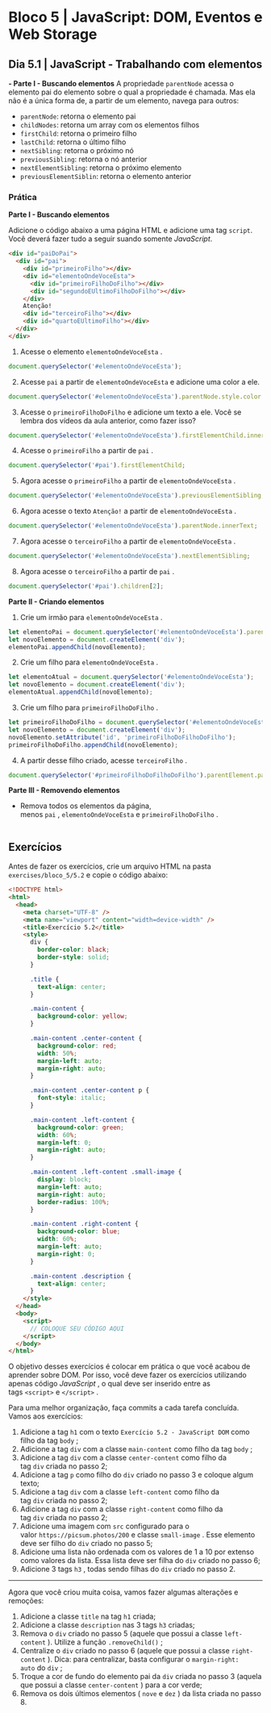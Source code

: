 # Bloco 5 | JavaScript: DOM, Eventos e Web Storage

## Dia 5.1 | JavaScript - Trabalhando com elementos

**- Parte I - Buscando elementos**
A propriedade `parentNode` acessa o elemento pai do elemento sobre o qual a propriedade é chamada. Mas ela não é a única forma de, a partir de um elemento, navega para outros:
- `parentNode`: retorna o elemento pai
- `childNodes`: retorna um array com os elementos filhos
- `firstChild`: retorna o primeiro filho
- `lastChild`: retorna o último filho
- `nextSibling`: retorna o próximo nó
- `previousSibling`: retorna o nó anterior
- `nextElementSibling`: retorna o próximo elemento
- `previousElementSiblin`: retorna o elemento anterior

### Prática

**Parte I - Buscando elementos**

Adicione o código abaixo a uma página HTML e adicione uma tag `script`. Você deverá fazer tudo a seguir suando somente *JavaScript*.

```html
<div id="paiDoPai">
  <div id="pai">
    <div id="primeiroFilho"></div>
    <div id="elementoOndeVoceEsta">
      <div id="primeiroFilhoDoFilho"></div>
      <div id="segundoEUltimoFilhoDoFilho"></div>
    </div>
    Atenção!
    <div id="terceiroFilho"></div>
    <div id="quartoEUltimoFilho"></div>
  </div>
</div>
```
1. Acesse o elemento `elementoOndeVoceEsta` .

```javascript
document.querySelector('#elementoOndeVoceEsta');
```

2. Acesse `pai` a partir de `elementoOndeVoceEsta` e adicione uma color a ele.

```js
document.querySelector('#elementoOndeVoceEsta').parentNode.style.color = 'rgb(76,164,109)';
```

3. Acesse o `primeiroFilhoDoFilho` e adicione um texto a ele. Você se lembra dos vídeos da aula anterior, como fazer isso?

```js
document.querySelector('#elementoOndeVoceEsta').firstElementChild.innerText = "Lorem ipsum"
```

4. Acesse o `primeiroFilho` a partir de `pai` .

```js
document.querySelector('#pai').firstElementChild;
```

5. Agora acesse o `primeiroFilho` a partir de `elementoOndeVoceEsta` .

```js
document.querySelector('#elementoOndeVoceEsta').previousElementSibling;
```

6. Agora acesse o texto `Atenção!` a partir de `elementoOndeVoceEsta` .

```js
document.querySelector('#elementoOndeVoceEsta').parentNode.innerText;
```

7. Agora acesse o `terceiroFilho` a partir de `elementoOndeVoceEsta` .

```js
document.querySelector('#elementoOndeVoceEsta').nextElementSibling;
```

8. Agora acesse o `terceiroFilho` a partir de `pai` .

```js
document.querySelector('#pai').children[2];
```

**Parte II - Criando elementos**

1. Crie um irmão para `elementoOndeVoceEsta` .

```js
let elementoPai = document.querySelector('#elementoOndeVoceEsta').parentNode;
let novoElemento = document.createElement('div');
elementoPai.appendChild(novoElemento);

```

2. Crie um filho para `elementoOndeVoceEsta` .

```js
let elementoAtual = document.querySelector('#elementoOndeVoceEsta');
let novoElemento = document.createElement('div');
elementoAtual.appendChild(novoElemento);
```

3. Crie um filho para `primeiroFilhoDoFilho` .

```js
let primeiroFilhoDoFilho = document.querySelector('#elementoOndeVoceEsta').firstElementChild;
let novoElemento = document.createElement('div');
novoElemento.setAttribute('id', 'primeiroFilhoDoFilhoDoFilho');
primeiroFilhoDoFilho.appendChild(novoElemento);
```
4. A partir desse filho criado, acesse `terceiroFilho` .

```js
document.querySelector('#primeiroFilhoDoFilhoDoFilho').parentElement.parentElement.nextElementSibling;
```

**Parte III - Removendo elementos**

- Remova todos os elementos da página, menos `pai` , `elementoOndeVoceEsta` e `primeiroFilhoDoFilho` .

```js

```

## Exercícios

Antes de fazer os exercícios, crie um arquivo HTML na pasta `exercises/bloco_5/5.2` e copie o código abaixo:

```html
<!DOCTYPE html>
<html>
  <head>
    <meta charset="UTF-8" />
    <meta name="viewport" content="width=device-width" />
    <title>Exercício 5.2</title>
    <style>
      div {
        border-color: black;
        border-style: solid;
      }

      .title {
        text-align: center;
      }

      .main-content {
        background-color: yellow;
      }

      .main-content .center-content {
        background-color: red;
        width: 50%;
        margin-left: auto;
        margin-right: auto;
      }

      .main-content .center-content p {
        font-style: italic;
      }

      .main-content .left-content {
        background-color: green;
        width: 60%;
        margin-left: 0;
        margin-right: auto;
      }

      .main-content .left-content .small-image {
        display: block;
        margin-left: auto;
        margin-right: auto;
        border-radius: 100%;
      }

      .main-content .right-content {
        background-color: blue;
        width: 60%;
        margin-left: auto;
        margin-right: 0;
      }

      .main-content .description {
        text-align: center;
      }
    </style>
  </head>
  <body>
    <script>
      // COLOQUE SEU CÓDIGO AQUI
    </script>
  </body>
</html>
```

O objetivo desses exercícios é colocar em prática o que você acabou de aprender sobre DOM. Por isso, você deve fazer os exercícios utilizando apenas código *JavaScript* , o qual deve ser inserido entre as tags `<script>` e `</script>` .

Para uma melhor organização, faça commits a cada tarefa concluída. Vamos aos exercícios:

1. Adicione a tag `h1` com o texto `Exercício 5.2 - JavaScript DOM` como filho da tag `body` ;
2. Adicione a tag `div` com a classe `main-content` como filho da tag `body` ;
3. Adicione a tag `div` com a classe `center-content` como filho da tag `div` criada no passo 2;
4. Adicione a tag `p` como filho do `div` criado no passo 3 e coloque algum texto;
5. Adicione a tag `div` com a classe `left-content` como filho da tag `div` criada no passo 2;
6. Adicione a tag `div` com a classe `right-content` como filho da tag `div` criada no passo 2;
7. Adicione uma imagem com `src` configurado para o valor `https://picsum.photos/200` e classe `small-image` . Esse elemento deve ser filho do `div` criado no passo 5;
8. Adicione uma lista não ordenada com os valores de 1 a 10 por extenso como valores da lista. Essa lista deve ser filha do `div` criado no passo 6;
9. Adicione 3 tags `h3` , todas sendo filhas do `div` criado no passo 2.

---

Agora que você criou muita coisa, vamos fazer algumas alterações e remoções:

1. Adicione a classe `title` na tag `h1` criada;
2. Adicione a classe `description` nas 3 tags `h3` criadas;
3. Remova o `div` criado no passo 5 (aquele que possui a classe `left-content` ). Utilize a função `.removeChild()` ;
4. Centralize o `div` criado no passo 6 (aquele que possui a classe `right-content` ). Dica: para centralizar, basta configurar o `margin-right: auto` do `div` ;
5. Troque a cor de fundo do elemento pai da `div` criada no passo 3 (aquela que possui a classe `center-content` ) para a cor verde;
6. Remova os dois últimos elementos ( `nove` e `dez` ) da lista criada no passo 8.